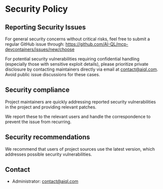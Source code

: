 # Security Policy

## Reporting Security Issues

For general security concerns without critical risks, feel free to submit a regular GitHub issue through: https://github.com/AI-QL/mcp-devcontainers/issues/new/choose

For potential security vulnerabilities requiring confidential handling (especially those with sensitive exploit details), please prioritize private disclosure by contacting maintainers directly via email at <Administrator>contact@aiql.com. Avoid public issue discussions for these cases.

## Security compliance

Project maintainers are quickly addressing reported security vulnerabilities in the project and providing relevant patches.

We report these to the relevant users and handle the correspondence to prevent the issue from recurring.

## Security recommendations

We recommend that users of project sources use the latest version, which addresses possible security vulnerabilities.

## Contact

- Administrator: <Administrator>contact@aiql.com
